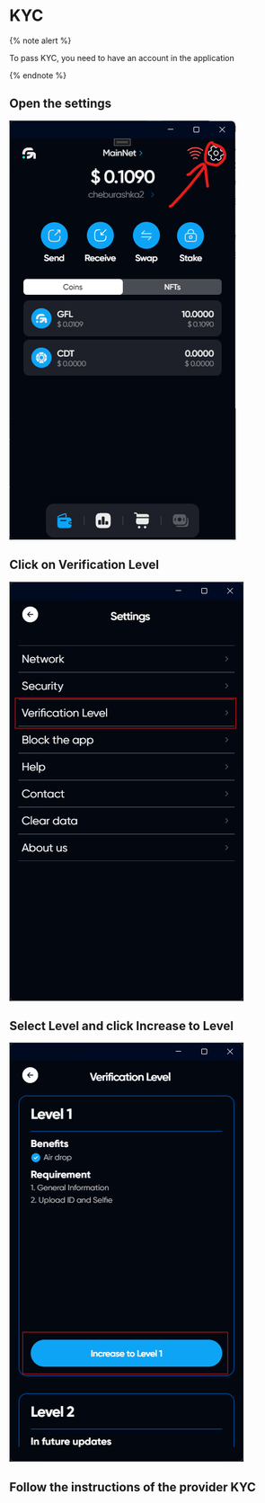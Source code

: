 # KYC

{% note alert %}

To pass KYC, you need to have an account in the application

{% endnote %}

## Open the settings

![alt text](image-16.png)

## Click on Verification Level

![alt text](image-20.png)

## Select Level and click Increase to Level

![alt text](image-21.png)

## Follow the instructions of the provider KYC